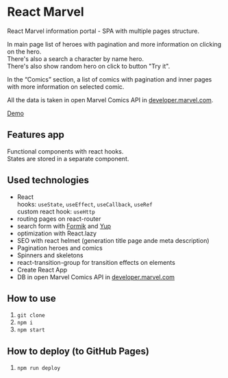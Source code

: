 <h1>React Marvel</h1>

<p>React Marvel information portal - SPA with multiple pages structure.</p>
<p>
In main page list of heroes with pagination and more information on clicking on the hero.<br>There's also a search a character by name hero.
<br>There's also show random hero on click to button "Try it".
</p>
<p>
In the “Comics” section, a list of comics with pagination and inner pages with more information on selected comic.
</p>
<p>All the data is taken in open Marvel Comics API in <a href="https://developer.marvel.com/">developer.marvel.com</a>.
</p>

<p><a href="https://systemshock89.github.io/react-marvel/">Demo</a></p>

<h2>Features app</h2>
<p>
Functional components with react hooks.<br> 
States are stored in a separate component.
</p>

<h2>Used technologies</h2>
<ul>
    <li>React<br> 
    hooks: <code>useState</code>, <code>useEffect</code>, <code>useCallback</code>, <code>useRef</code><br>
    custom react hook: <code>useHttp</code>
    </li>
    <li>routing pages on react-router</li>
    <li>search form with <a href="https://formik.org/">Formik</a> and <a href="https://github.com/jquense/yup">Yup</a></li>    
    <li>optimization with React.lazy</li>
    <li>SEO with react helmet (generation title page ande meta description)</li>
    <li>Pagination heroes and comics</li>
    <li>Spinners and skeletons</li>  
    <li>react-transition-group for transition effects on elements</li>
    <li>Create React App</li>
    <li>DB in open Marvel Comics API in <a href="https://developer.marvel.com/">developer.marvel.com</a></li>
</ul>

<h2>How to use</h2>
<ol>
    <li><code>git clone</code></li>
    <li><code>npm i</code></li>
    <li><code>npm start</code></li>
</ol>

<h2>How to deploy (to GitHub Pages)</h2>
<ol>
    <li><code>npm run deploy</code></li>
</ol>